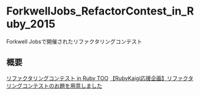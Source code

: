# ForkwellJobs_RefactorContest_in_Ruby_2015
Forkwell Jobsで開催されたリファクタリングコンテスト

## 概要

[リファクタリングコンテスト in Ruby TOO](https://jobs.forkwell.com/campaigns/rubykaigi-2015)
[【RubyKaigi応援企画】リファクタリングコンテストのお題を用意しました](http://tech.grooves.com/entry/2015/12/03/143137)
